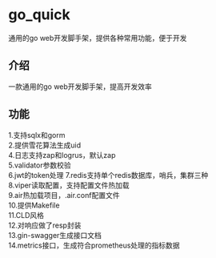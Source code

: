# go_quick
通用的go web开发脚手架，提供各种常用功能，便于开发

## 介绍
一款通用的go web开发脚手架，提高开发效率  

## 功能
1.支持sqlx和gorm  
2.提供雪花算法生成uid  
4.日志支持zap和logrus，默认zap  
5.validator参数校验  
6.jwt的token处理
7.redis支持单个redis数据库，哨兵，集群三种  
8.viper读取配置，支持配置文件热加载  
9.air热加载项目，.air.conf配置文件  
10.提供Makefile  
11.CLD风格  
12.对响应做了resp封装  
13.gin-swagger生成接口文档  
14.metrics接口，生成符合prometheus处理的指标数据  
